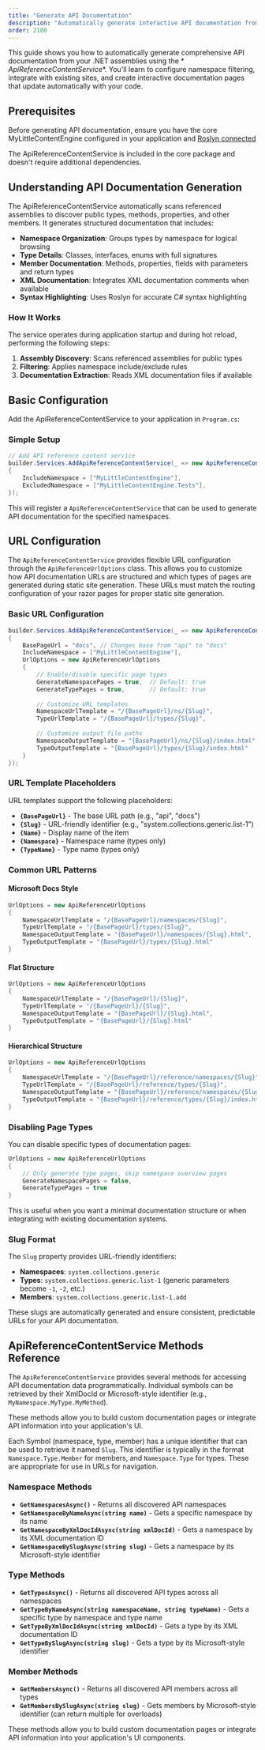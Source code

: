 ```yaml
---
title: "Generate API Documentation"
description: "Automatically generate interactive API documentation from .NET assemblies using ApiReferenceContentService"
order: 2100
---
```


This guide shows you how to automatically generate comprehensive API documentation from your .NET assemblies using the *
*ApiReferenceContentService**. You'll learn to configure namespace filtering, integrate with existing sites, and create
interactive documentation pages that update automatically with your code.

## Prerequisites

Before generating API documentation, ensure you have the core MyLittleContentEngine configured in your application and [Roslyn connected](../getting-started/connecting-to-roslyn)

The ApiReferenceContentService is included in the core package and doesn't require additional dependencies.

## Understanding API Documentation Generation

The ApiReferenceContentService automatically scans referenced assemblies to discover public types, methods, properties,
and other members. It generates structured documentation that includes:

- **Namespace Organization**: Groups types by namespace for logical browsing
- **Type Details**: Classes, interfaces, enums with full signatures
- **Member Documentation**: Methods, properties, fields with parameters and return types
- **XML Documentation**: Integrates XML documentation comments when available
- **Syntax Highlighting**: Uses Roslyn for accurate C# syntax highlighting

### How It Works

The service operates during application startup and during hot reload, performing the following steps:

1. **Assembly Discovery**: Scans referenced assemblies for public types
2. **Filtering**: Applies namespace include/exclude rules
3. **Documentation Extraction**: Reads XML documentation files if available

## Basic Configuration

Add the ApiReferenceContentService to your application in `Program.cs`:

### Simple Setup

```csharp
// Add API reference content service 
builder.Services.AddApiReferenceContentService(_ => new ApiReferenceContentOptions()
{
    IncludeNamespace = ["MyLittleContentEngine"],
    ExcludedNamespace = ["MyLittleContentEngine.Tests"],
});
```

This will register a `ApiReferenceContentService` that can be used to generate API documentation for the specified
namespaces.

## URL Configuration

The `ApiReferenceContentService` provides flexible URL configuration through the `ApiReferenceUrlOptions` class. This
allows you to customize how API documentation URLs are structured and which types of pages are generated during static
site generation. These URLs must match the routing configuration of your razor pages for proper static site generation.

### Basic URL Configuration

```csharp
builder.Services.AddApiReferenceContentService(_ => new ApiReferenceContentOptions()
{
    BasePageUrl = "docs", // Changes base from "api" to "docs"
    IncludeNamespace = ["MyLittleContentEngine"],
    UrlOptions = new ApiReferenceUrlOptions
    {
        // Enable/disable specific page types
        GenerateNamespacePages = true,  // Default: true
        GenerateTypePages = true,       // Default: true
        
        // Customize URL templates
        NamespaceUrlTemplate = "/{BasePageUrl}/ns/{Slug}",
        TypeUrlTemplate = "/{BasePageUrl}/types/{Slug}",
        
        // Customize output file paths
        NamespaceOutputTemplate = "{BasePageUrl}/ns/{Slug}/index.html",
        TypeOutputTemplate = "{BasePageUrl}/types/{Slug}/index.html"
    }
});
```

### URL Template Placeholders

URL templates support the following placeholders:

- **`{BasePageUrl}`** - The base URL path (e.g., "api", "docs")
- **`{Slug}`** - URL-friendly identifier (e.g., "system.collections.generic.list-1")
- **`{Name}`** - Display name of the item
- **`{Namespace}`** - Namespace name (types only)
- **`{TypeName}`** - Type name (types only)

### Common URL Patterns

#### Microsoft Docs Style

```csharp
UrlOptions = new ApiReferenceUrlOptions
{
    NamespaceUrlTemplate = "/{BasePageUrl}/namespaces/{Slug}",
    TypeUrlTemplate = "/{BasePageUrl}/types/{Slug}",
    NamespaceOutputTemplate = "{BasePageUrl}/namespaces/{Slug}.html",
    TypeOutputTemplate = "{BasePageUrl}/types/{Slug}.html"
}
```

#### Flat Structure

```csharp
UrlOptions = new ApiReferenceUrlOptions
{
    NamespaceUrlTemplate = "/{BasePageUrl}/{Slug}",
    TypeUrlTemplate = "/{BasePageUrl}/{Slug}",
    NamespaceOutputTemplate = "{BasePageUrl}/{Slug}.html",
    TypeOutputTemplate = "{BasePageUrl}/{Slug}.html"
}
```

#### Hierarchical Structure

```csharp
UrlOptions = new ApiReferenceUrlOptions
{
    NamespaceUrlTemplate = "/{BasePageUrl}/reference/namespaces/{Slug}",
    TypeUrlTemplate = "/{BasePageUrl}/reference/types/{Slug}",
    NamespaceOutputTemplate = "{BasePageUrl}/reference/namespaces/{Slug}/index.html",
    TypeOutputTemplate = "{BasePageUrl}/reference/types/{Slug}/index.html"
}
```

### Disabling Page Types

You can disable specific types of documentation pages:

```csharp
UrlOptions = new ApiReferenceUrlOptions
{
    // Only generate type pages, skip namespace overview pages
    GenerateNamespacePages = false,
    GenerateTypePages = true
}
```

This is useful when you want a minimal documentation structure or when integrating with existing documentation systems.

### Slug Format

The `Slug` property provides URL-friendly identifiers:

- **Namespaces**: `system.collections.generic`
- **Types**: `system.collections.generic.list-1` (generic parameters become `-1`, `-2`, etc.)
- **Members**: `system.collections.generic.list-1.add`

These slugs are automatically generated and ensure consistent, predictable URLs for your API documentation.


## ApiReferenceContentService Methods Reference

The `ApiReferenceContentService` provides several methods for accessing API documentation data programmatically.
Individual symbols can be retrieved by their XmlDocId or Microsoft-style identifier (e.g.,
`MyNamespace.MyType.MyMethod`).

These methods allow you to build custom documentation pages or integrate API information into your application's UI.

Each Symbol (namespace, type, member) has a unique identifier that can be used to retrieve it named `Slug`. This
identifier
is typically in the format `Namespace.Type.Member` for members, and `Namespace.Type` for types. These are appropriate
for
use in URLs for navigation.

### Namespace Methods

- **`GetNamespacesAsync()`** - Returns all discovered API namespaces
- **`GetNamespaceByNameAsync(string name)`** - Gets a specific namespace by its name
- **`GetNamespaceByXmlDocIdAsync(string xmlDocId)`** - Gets a namespace by its XML documentation ID
- **`GetNamespaceBySlugAsync(string slug)`** - Gets a namespace by its Microsoft-style
  identifier

### Type Methods

- **`GetTypesAsync()`** - Returns all discovered API types across all namespaces
- **`GetTypeByNameAsync(string namespaceName, string typeName)`** - Gets a specific type by namespace and type name
- **`GetTypeByXmlDocIdAsync(string xmlDocId)`** - Gets a type by its XML documentation ID
- **`GetTypeBySlugAsync(string slug)`** - Gets a type by its Microsoft-style identifier

### Member Methods

- **`GetMembersAsync()`** - Returns all discovered API members across all types
- **`GetMembersBySlugAsync(string slug)`** - Gets members by Microsoft-style identifier (can
  return multiple for overloads)

These methods allow you to build custom documentation pages or integrate API information into your application's UI
components.
